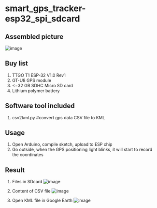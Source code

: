 # smart_gps_tracker-esp32_spi_sdcard
## Assembled picture
![image](https://user-images.githubusercontent.com/7022841/200153958-cd9e775e-ebb5-474f-ba50-3310228cacdf.png)

## Buy list
1. TTGO T1 ESP-32 V1.0 Rev1
2. GT-U8 GPS module
3. <=32 GB SDHC Micro SD card
4. Lithium polymer battery

## Software tool included
1. csv2kml.py #convert gps data CSV file to KML

## Usage
1. Open Arduino, compile sketch, upload to ESP chip
2. Go outside, when the GPS positioning light blinks, it will start to record the coordinates

## Result
1. Files in SDcard
![image](https://user-images.githubusercontent.com/7022841/200154198-dc9d215d-371b-473d-9ed6-412519f1c2e0.png)
2. Content of CSV file
![image](https://user-images.githubusercontent.com/7022841/200154239-f586d396-4909-4b16-9a03-bfc41929b021.png)

3. Open KML file in Google Earth
![image](https://user-images.githubusercontent.com/7022841/200154227-06fcb245-a86d-465f-af21-27473c6b477d.png)
